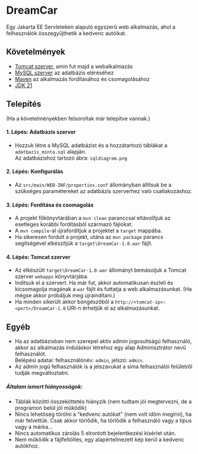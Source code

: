 # DreamCar

Egy Jakarta EE Servleteken alapuló egyszerű web alkalmazás, ahol a felhasználók összegyűjthetik a kedvenc autóikat.

## Követelmények
 - [Tomcat szerver](https://tomcat.apache.org/), amin fut majd a webalkalmazás
 - [MySQL szerver](https://dev.mysql.com/downloads/mysql/) az adatbázis eléréséhez
 - [Maven](https://maven.apache.org/) az alkalmazás fordításához és csomagolásához
 - [JDK 21](https://jdk.java.net/21/)

## Telepítés
(Ha a követelményekben felsoroltak már telepítve vannak.)
#### 1. Lépés: Adatbázis szerver
 - Hozzuk létre a MySQL adatbázist és a hozzátartozó táblákat a `adatbazis_minta.sql` alapján.
<br>Az adatbázishoz tartozó ábra: `sqldiagram.png`

#### 2. Lépés: Konfigurálás
 - Az `src/main/WEB-INF/properties.conf` állományban állítsuk be a szükséges paramétereket az adatbázis szerverhez való csatlakozáshoz.

#### 3. Lépés: Fordítása és csomagolás
 - A projekt főkönyvtárában a `mvn clean` paranccsal eltávolítjuk az esetleges korábbi fordításból származó fájlokat.
 - A `mvn compile`-al újrafordítjuk a projektet a `target` mappába.
 - Ha sikeresen fordult a projekt, utána az `mvn package` parancs segítségével elkészítjük a `target\DreamCar-1.0.war` fájlt.

#### 4. Lépés: Tomcat szerver
 - Az elkészült `target\DreamCar-1.0.war` állományt bemásoljuk a Tomcat szerver `webapps` könyvtárjába.
 - Indítsuk el a szervert. Ha már fut, akkor automatikusan észleli és kicsomagolja magának a `war` fájlt és futtatja a web alkalmazásunkat. (Ha mégse akkor próbáljuk meg újraindítani.)
 - Ha minden sikerült akkor böngészőből a `http://<tomcat-ip>:<port>/DreamCar-1.0` URI-n érhetjük el az alkalmazásunkat.

## Egyéb
- Ha az adatbázisban nem szerepel aktív admin jogosultságú felhasználó, akkor az alkalmazás induláskor létrehoz egy alap Adminisztrátor nevű felhasználót.<br>Belépési adatai: felhasználónév: `admin`, jelszó: `admin`.
- Az admin jogú felhasználók is a jelszavukat a sima felhasználói felületről tudják megváltoztatni.

##### Általam ismert hiányosságok:
- Táblák közötti összeköttetés hiányzik (nem tudtam jól megtervezni, de a programon belül jól működik)
- Nincs lehetőség törölni a "kedvenc autókat" (nem volt időm megírni), ha már felvettük. Csak akkor törlődik, ha törlődik a felhasználó vagy a típus vagy a márka...
- Nincs automatikus zárolás 5 elrontott bejelentkezési kísérlet után.
- Nem működik a fájlfeltöltés, egy alapértelmezett kép kerül a kedvenc autókhoz.